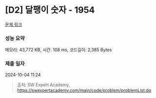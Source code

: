 # [D2] 달팽이 숫자 - 1954 

[문제 링크](https://swexpertacademy.com/main/code/problem/problemDetail.do?contestProbId=AV5PobmqAPoDFAUq) 

### 성능 요약

메모리: 43,772 KB, 시간: 108 ms, 코드길이: 2,385 Bytes

### 제출 일자

2024-10-04 11:24



> 출처: SW Expert Academy, https://swexpertacademy.com/main/code/problem/problemList.do